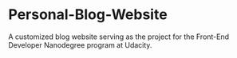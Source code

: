# Personal-Blog-Website
A customized blog website serving as the project for the Front-End Developer Nanodegree program at Udacity.
